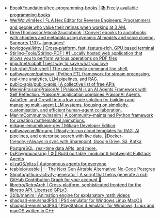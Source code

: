 + [EbookFoundation/free-programming-books | 📚 Freely available programming books](https://github.com//EbookFoundation/free-programming-books)
+ [WerWolv/ImHex | 🔍 A Hex Editor for Reverse Engineers, Programmers and people who value their retinas when working at 3 AM.](https://github.com//WerWolv/ImHex)
+ [DrewThomasson/ebook2audiobook | Convert ebooks to audiobooks with chapters and metadata using dynamic AI models and voice cloning. Supports 1,107+ languages!](https://github.com//DrewThomasson/ebook2audiobook)
+ [kovidgoyal/kitty | Cross-platform, fast, feature-rich, GPU based terminal](https://github.com//kovidgoyal/kitty)
+ [Stirling-Tools/Stirling-PDF | #1 Locally hosted web application that allows you to perform various operations on PDF files](https://github.com//Stirling-Tools/Stirling-PDF)
+ [imputnet/cobalt | best way to save what you love](https://github.com//imputnet/cobalt)
+ [fish-shell/fish-shell | The user-friendly command line shell.](https://github.com//fish-shell/fish-shell)
+ [pathwaycom/pathway | Python ETL framework for stream processing, real-time analytics, LLM pipelines, and RAG.](https://github.com//pathwaycom/pathway)
+ [public-apis/public-apis | A collective list of free APIs](https://github.com//public-apis/public-apis)
+ [MervinPraison/PraisonAI | PraisonAI is an AI Agents Framework with Self Reflection. PraisonAI application combines PraisonAI Agents, AutoGen, and CrewAI into a low-code solution for building and managing multi-agent LLM systems, focusing on simplicity, customisation, and efficient human–agent collaboration.](https://github.com//MervinPraison/PraisonAI)
+ [ManimCommunity/manim | A community-maintained Python framework for creating mathematical animations.](https://github.com//ManimCommunity/manim)
+ [mikage-emu/mikage-dev | Mikage Developer Edition](https://github.com//mikage-emu/mikage-dev)
+ [pathwaycom/llm-app | Ready-to-run cloud templates for RAG, AI pipelines, and enterprise search with live data. 🐳Docker-friendly.⚡Always in sync with Sharepoint, Google Drive, S3, Kafka, PostgreSQL, real-time data APIs, and more.](https://github.com//pathwaycom/llm-app)
+ [0xPlaygrounds/rig | ⚙️🦀 Build portable, modular & lightweight Fullstack Agents](https://github.com//0xPlaygrounds/rig)
+ [elizaOS/eliza | Autonomous agents for everyone](https://github.com//elizaOS/eliza)
+ [teableio/teable | ✨ The Next Gen Airtable Alternative: No-Code Postgres](https://github.com//teableio/teable)
+ [Shpota/github-activity-generator | A script that helps generate a rich GitHub Contribution Graph for your account 🤖](https://github.com//Shpota/github-activity-generator)
+ [libretro/RetroArch | Cross-platform, sophisticated frontend for the libretro API. Licensed GPLv3.](https://github.com//libretro/RetroArch)
+ [3b1b/manim | Animation engine for explanatory math videos](https://github.com//3b1b/manim)
+ [shadps4-emu/shadPS4 | PS4 emulator for Windows,Linux,MacOS](https://github.com//shadps4-emu/shadPS4)
+ [shadps4-emu/shadPS4 | PlayStation 4 emulator for Windows, Linux and macOS written in C++](https://github.com//shadps4-emu/shadPS4)
